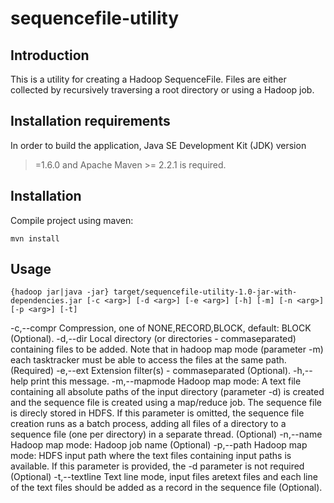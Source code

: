 sequencefile-utility
====================

Introduction
------------

This is a utility for creating a Hadoop SequenceFile. Files are either 
collected by recursively traversing a root directory or using a Hadoop job.

Installation requirements
-------------------------

In order to build the application, Java SE Development Kit (JDK) version 
>=1.6.0 and Apache Maven >= 2.2.1 is required. 

Installation
------------

Compile project using maven:

    mvn install

Usage
-----

    {hadoop jar|java -jar} target/sequencefile-utility-1.0-jar-with-dependencies.jar [-c <arg>] [-d <arg>] [-e <arg>] [-h] [-m] [-n <arg>] [-p <arg>] [-t]
 
-c,--compr <arg>   Compression, one of NONE,RECORD,BLOCK, default: BLOCK
                    (Optional).
 -d,--dir <arg>     Local directory (or directories - commaseparated)
                    containing files to be added. Note that in hadoop map
                    mode (parameter -m) each tasktracker must be able to
                    access the files at the same path. (Required)
 -e,--ext <arg>     Extension filter(s) - commaseparated (Optional).
 -h,--help          print this message.
 -m,--mapmode       Hadoop map mode: A text file containing all absolute
                    paths of the input directory (parameter -d) is created
                    and the sequence file is created using a map/reduce
                    job. The sequence file is direcly stored in HDFS. If
                    this parameter is omitted, the sequence file creation
                    runs as a batch process, adding all files of a
                    directory to a sequence file (one per directory) in a
                    separate thread. (Optional)
 -n,--name <arg>    Hadoop map mode: Hadoop job name (Optional)
 -p,--path <arg>    Hadoop map mode: HDFS input path where the text files
                    containing input paths is available. If this parameter
                    is provided, the -d parameter is not required
                    (Optional)
 -t,--textline      Text line mode, input files aretext files and each
                    line of the text files should be added as a record in
                    the sequence file (Optional).